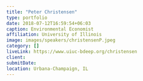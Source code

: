 ```yaml
---
title: "Peter Christensen"
type: portfolio
date: 2018-07-12T16:59:54+06:03
caption: Environmental Economist
affiliation: University of Illinois
image: images/speakers/christensenP.jpeg
category: []
liveLink: https://www.uiuc-bdeep.org/christensen
client:
submitDate:
location: Urbana-Champaign, IL
---
```

